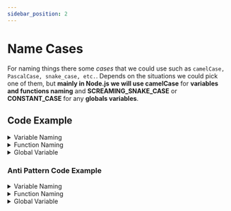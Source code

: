 ```yaml
---
sidebar_position: 2
---
```


# Name Cases

For naming things there some _cases_ that we could use such as `camelCase, PascalCase, snake_case, etc.`. Depends on the situations we could pick one of them, but **mainly in Node.js we will use camelCase** for **variables and functions naming** and **SCREAMING_SNAKE_CASE** or **CONSTANT_CASE** for any **globals variables**.

## Code Example

<details>
<summary>Variable Naming</summary>

```js
const firstName = 'Firdaus';
const languages = ['Typescript', 'C#', 'Python', 'Javascript'];
```

</details>

<details>
<summary>Function Naming</summary>

```js title="src/components/users/middleware.js"
function verifyUserPayload(payload) {
  // ... do somethings
}
```

</details>

<details>
<summary>Global Variable</summary>

```js title="src/utils/constant.js"
export const PLATFORMS = {
  WINDOWS: 'WINDOWS',
  MAC: 'MAC',
  LINUX: 'LINUX',
};

// any other variables
```

</details>

### Anti Pattern Code Example

<details>
<summary>Variable Naming</summary>

```js
const first_name = 'Firdaus';
const languages = ['Typescript', 'C#', 'Python', 'Javascript'];
```

</details>

<details>
<summary>Function Naming</summary>

```js title="src/components/users/middleware.js"
function verifyUserPayload(payload) {
  // ... do somethings
}

function verify_user_token(payload) {
  // ... do somethings
}
```

</details>

<details>
<summary>Global Variable</summary>

```js title="src/utils/constant.js"
export const platforms = {
  WINDOWS: 'WINDOWS',
  MAC: 'MAC',
  LINUX: 'LINUX',
};

// any other variables
```

</details>
